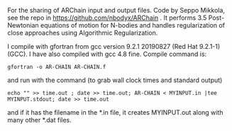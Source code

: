 For the sharing of ARChain input and output files.  Code by Seppo Mikkola, see the repo in https://github.com/nbodyx/ARChain .  It performs 3.5 Post-Newtonian equations of motion for N-bodies and handles regularization of close approaches using Algorithmic Regularization.

I compile with gfortran from gcc version  9.2.1 20190827 (Red Hat 9.2.1-1) (GCC).  I have also compiled with gcc 4.8 fine.  Compile command is:

```gfortran -o AR-CHAIN AR-CHAIN.f```

and run with the command (to grab wall clock times and standard output)
```
echo "" >> time.out ; date >> time.out; AR-CHAIN < MYINPUT.in |tee MYINPUT.stdout; date >> time.out
```
and if it has the filename in the \*.in file, it creates MYINPUT.out along with many other \*.dat files.
